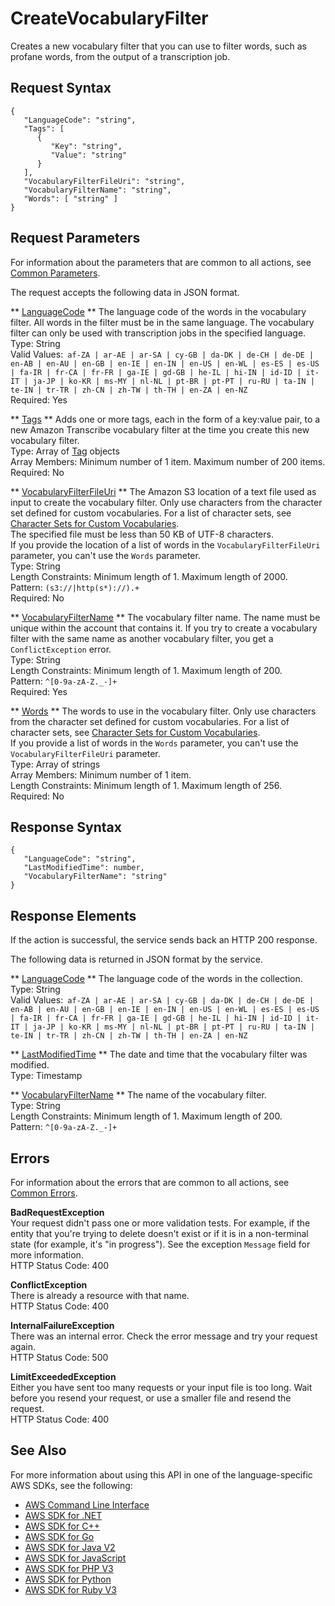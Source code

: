 # CreateVocabularyFilter<a name="API_CreateVocabularyFilter"></a>

Creates a new vocabulary filter that you can use to filter words, such as profane words, from the output of a transcription job\.

## Request Syntax<a name="API_CreateVocabularyFilter_RequestSyntax"></a>

```
{
   "LanguageCode": "string",
   "Tags": [ 
      { 
         "Key": "string",
         "Value": "string"
      }
   ],
   "VocabularyFilterFileUri": "string",
   "VocabularyFilterName": "string",
   "Words": [ "string" ]
}
```

## Request Parameters<a name="API_CreateVocabularyFilter_RequestParameters"></a>

For information about the parameters that are common to all actions, see [Common Parameters](CommonParameters.md)\.

The request accepts the following data in JSON format\.

 ** [LanguageCode](#API_CreateVocabularyFilter_RequestSyntax) **   <a name="transcribe-CreateVocabularyFilter-request-LanguageCode"></a>
The language code of the words in the vocabulary filter\. All words in the filter must be in the same language\. The vocabulary filter can only be used with transcription jobs in the specified language\.  
Type: String  
Valid Values:` af-ZA | ar-AE | ar-SA | cy-GB | da-DK | de-CH | de-DE | en-AB | en-AU | en-GB | en-IE | en-IN | en-US | en-WL | es-ES | es-US | fa-IR | fr-CA | fr-FR | ga-IE | gd-GB | he-IL | hi-IN | id-ID | it-IT | ja-JP | ko-KR | ms-MY | nl-NL | pt-BR | pt-PT | ru-RU | ta-IN | te-IN | tr-TR | zh-CN | zh-TW | th-TH | en-ZA | en-NZ`   
Required: Yes

 ** [Tags](#API_CreateVocabularyFilter_RequestSyntax) **   <a name="transcribe-CreateVocabularyFilter-request-Tags"></a>
Adds one or more tags, each in the form of a key:value pair, to a new Amazon Transcribe vocabulary filter at the time you create this new vocabulary filter\.  
Type: Array of [Tag](API_Tag.md) objects  
Array Members: Minimum number of 1 item\. Maximum number of 200 items\.  
Required: No

 ** [VocabularyFilterFileUri](#API_CreateVocabularyFilter_RequestSyntax) **   <a name="transcribe-CreateVocabularyFilter-request-VocabularyFilterFileUri"></a>
The Amazon S3 location of a text file used as input to create the vocabulary filter\. Only use characters from the character set defined for custom vocabularies\. For a list of character sets, see [Character Sets for Custom Vocabularies](https://docs.aws.amazon.com/transcribe/latest/dg/how-vocabulary.html#charsets)\.  
The specified file must be less than 50 KB of UTF\-8 characters\.  
If you provide the location of a list of words in the `VocabularyFilterFileUri` parameter, you can't use the `Words` parameter\.  
Type: String  
Length Constraints: Minimum length of 1\. Maximum length of 2000\.  
Pattern: `(s3://|http(s*)://).+`   
Required: No

 ** [VocabularyFilterName](#API_CreateVocabularyFilter_RequestSyntax) **   <a name="transcribe-CreateVocabularyFilter-request-VocabularyFilterName"></a>
The vocabulary filter name\. The name must be unique within the account that contains it\. If you try to create a vocabulary filter with the same name as another vocabulary filter, you get a `ConflictException` error\.  
Type: String  
Length Constraints: Minimum length of 1\. Maximum length of 200\.  
Pattern: `^[0-9a-zA-Z._-]+`   
Required: Yes

 ** [Words](#API_CreateVocabularyFilter_RequestSyntax) **   <a name="transcribe-CreateVocabularyFilter-request-Words"></a>
The words to use in the vocabulary filter\. Only use characters from the character set defined for custom vocabularies\. For a list of character sets, see [Character Sets for Custom Vocabularies](https://docs.aws.amazon.com/transcribe/latest/dg/how-vocabulary.html#charsets)\.  
If you provide a list of words in the `Words` parameter, you can't use the `VocabularyFilterFileUri` parameter\.  
Type: Array of strings  
Array Members: Minimum number of 1 item\.  
Length Constraints: Minimum length of 1\. Maximum length of 256\.  
Required: No

## Response Syntax<a name="API_CreateVocabularyFilter_ResponseSyntax"></a>

```
{
   "LanguageCode": "string",
   "LastModifiedTime": number,
   "VocabularyFilterName": "string"
}
```

## Response Elements<a name="API_CreateVocabularyFilter_ResponseElements"></a>

If the action is successful, the service sends back an HTTP 200 response\.

The following data is returned in JSON format by the service\.

 ** [LanguageCode](#API_CreateVocabularyFilter_ResponseSyntax) **   <a name="transcribe-CreateVocabularyFilter-response-LanguageCode"></a>
The language code of the words in the collection\.  
Type: String  
Valid Values:` af-ZA | ar-AE | ar-SA | cy-GB | da-DK | de-CH | de-DE | en-AB | en-AU | en-GB | en-IE | en-IN | en-US | en-WL | es-ES | es-US | fa-IR | fr-CA | fr-FR | ga-IE | gd-GB | he-IL | hi-IN | id-ID | it-IT | ja-JP | ko-KR | ms-MY | nl-NL | pt-BR | pt-PT | ru-RU | ta-IN | te-IN | tr-TR | zh-CN | zh-TW | th-TH | en-ZA | en-NZ` 

 ** [LastModifiedTime](#API_CreateVocabularyFilter_ResponseSyntax) **   <a name="transcribe-CreateVocabularyFilter-response-LastModifiedTime"></a>
The date and time that the vocabulary filter was modified\.  
Type: Timestamp

 ** [VocabularyFilterName](#API_CreateVocabularyFilter_ResponseSyntax) **   <a name="transcribe-CreateVocabularyFilter-response-VocabularyFilterName"></a>
The name of the vocabulary filter\.  
Type: String  
Length Constraints: Minimum length of 1\. Maximum length of 200\.  
Pattern: `^[0-9a-zA-Z._-]+` 

## Errors<a name="API_CreateVocabularyFilter_Errors"></a>

For information about the errors that are common to all actions, see [Common Errors](CommonErrors.md)\.

 **BadRequestException**   
Your request didn't pass one or more validation tests\. For example, if the entity that you're trying to delete doesn't exist or if it is in a non\-terminal state \(for example, it's "in progress"\)\. See the exception `Message` field for more information\.  
HTTP Status Code: 400

 **ConflictException**   
There is already a resource with that name\.  
HTTP Status Code: 400

 **InternalFailureException**   
There was an internal error\. Check the error message and try your request again\.  
HTTP Status Code: 500

 **LimitExceededException**   
Either you have sent too many requests or your input file is too long\. Wait before you resend your request, or use a smaller file and resend the request\.  
HTTP Status Code: 400

## See Also<a name="API_CreateVocabularyFilter_SeeAlso"></a>

For more information about using this API in one of the language\-specific AWS SDKs, see the following:
+  [ AWS Command Line Interface](https://docs.aws.amazon.com/goto/aws-cli/transcribe-2017-10-26/CreateVocabularyFilter) 
+  [ AWS SDK for \.NET](https://docs.aws.amazon.com/goto/DotNetSDKV3/transcribe-2017-10-26/CreateVocabularyFilter) 
+  [ AWS SDK for C\+\+](https://docs.aws.amazon.com/goto/SdkForCpp/transcribe-2017-10-26/CreateVocabularyFilter) 
+  [ AWS SDK for Go](https://docs.aws.amazon.com/goto/SdkForGoV1/transcribe-2017-10-26/CreateVocabularyFilter) 
+  [ AWS SDK for Java V2](https://docs.aws.amazon.com/goto/SdkForJavaV2/transcribe-2017-10-26/CreateVocabularyFilter) 
+  [ AWS SDK for JavaScript](https://docs.aws.amazon.com/goto/AWSJavaScriptSDK/transcribe-2017-10-26/CreateVocabularyFilter) 
+  [ AWS SDK for PHP V3](https://docs.aws.amazon.com/goto/SdkForPHPV3/transcribe-2017-10-26/CreateVocabularyFilter) 
+  [ AWS SDK for Python](https://docs.aws.amazon.com/goto/boto3/transcribe-2017-10-26/CreateVocabularyFilter) 
+  [ AWS SDK for Ruby V3](https://docs.aws.amazon.com/goto/SdkForRubyV3/transcribe-2017-10-26/CreateVocabularyFilter) 